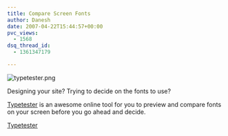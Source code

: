 ```yaml
---
title: Compare Screen Fonts
author: Danesh
date: 2007-04-22T15:44:57+00:00
pvc_views:
  - 1568
dsq_thread_id:
  - 1361347179

---
```

![typetester.png][1]

Designing your site? Trying to decide on the fonts to use?

[Typetester][2] is an awesome online tool for you to preview and compare fonts on your screen before you go ahead and decide.

[Typetester][2]

 [1]: /wp-content/uploads/2007/04/typetester.png
 [2]: http://typetester.maratz.com/